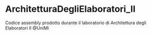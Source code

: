 # ArchitetturaDegliElaboratori_II
Codice assembly prodotto durante il laboratorio di Architettura degli Elaboratori II @UniMi
